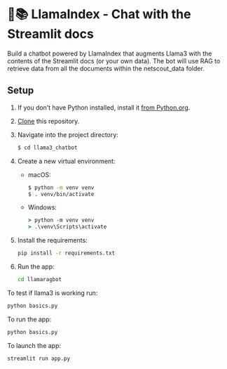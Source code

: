 # 🦙📚 LlamaIndex - Chat with the Streamlit docs

Build a chatbot powered by LlamaIndex that augments Llama3 with the contents of the Streamlit docs (or your own data). The bot will use RAG to retrieve data from all the documents within the netscout_data folder.

## Setup

1. If you don’t have Python installed, install it [from Python.org](https://www.python.org/downloads/).

2. [Clone](https://docs.github.com/en/repositories/creating-and-managing-repositories/cloning-a-repository) this repository.

3. Navigate into the project directory:

   ```bash
   $ cd llama3_chatbot
   ```

4. Create a new virtual environment:

   - macOS:

     ```bash
     $ python -m venv venv
     $ . venv/bin/activate
     ```

   - Windows:
     ```cmd
     > python -m venv venv
     > .\venv\Scripts\activate
     ```

5. Install the requirements:

   ```cmd
   pip install -r requirements.txt
   ```

6. Run the app:

   ```cmd
   cd llamaragbot
   ```

To test if llama3 is working run:
   ```cmd
   python basics.py
   ```

To run the app:   
   ```cmd
   python basics.py
   ```

To launch the app:
   ```cmd
   streamlit run app.py
   ```

